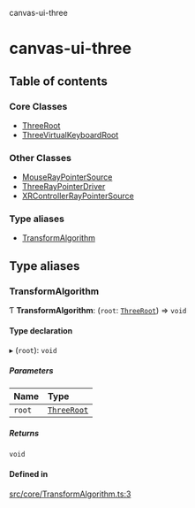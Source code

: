 canvas-ui-three

# canvas-ui-three

## Table of contents

### Core Classes

- [ThreeRoot](classes/ThreeRoot.md)
- [ThreeVirtualKeyboardRoot](classes/ThreeVirtualKeyboardRoot.md)

### Other Classes

- [MouseRayPointerSource](classes/MouseRayPointerSource.md)
- [ThreeRayPointerDriver](classes/ThreeRayPointerDriver.md)
- [XRControllerRayPointerSource](classes/XRControllerRayPointerSource.md)

### Type aliases

- [TransformAlgorithm](README.md#transformalgorithm)

## Type aliases

### TransformAlgorithm

Ƭ **TransformAlgorithm**: (`root`: [`ThreeRoot`](classes/ThreeRoot.md)) => `void`

#### Type declaration

▸ (`root`): `void`

##### Parameters

| Name | Type |
| :------ | :------ |
| `root` | [`ThreeRoot`](classes/ThreeRoot.md) |

##### Returns

`void`

#### Defined in

[src/core/TransformAlgorithm.ts:3](https://github.com/playkostudios/canvas-ui-three/blob/0013655/src/core/TransformAlgorithm.ts#L3)
